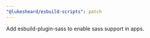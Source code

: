 ```yaml
---
"@lukesheard/esbuild-scripts": patch
---
```


Add esbuild-plugin-sass to enable sass support in apps.
